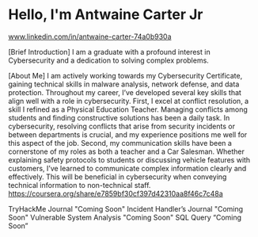 # Hello, I'm Antwaine Carter Jr
www.linkedin.com/in/antwaine-carter-74a0b930a

[Brief Introduction]
I am a graduate with a profound interest in Cybersecurity and a dedication to solving complex problems.


[About Me]
I am actively working towards my Cybersecurity Certificate, gaining technical skills in malware analysis, network defense, and data protection. Throughout my career, I’ve developed several key skills that align well with a role in cybersecurity.
First, I excel at conflict resolution, a skill I refined as a Physical Education Teacher. Managing conflicts among students and finding constructive solutions has been a daily task. In cybersecurity, resolving conflicts that arise from security incidents or between departments is crucial, and my experience positions me well for this aspect of the job.
Second, my communication skills have been a cornerstone of my roles as both a teacher and a Car Salesman. Whether explaining safety protocols to students or discussing vehicle features with customers, I’ve learned to communicate complex information clearly and effectively. This will be beneficial in cybersecurity when conveying technical information to non-technical staff. https://coursera.org/share/e7859bf30cf397d42310aa8f46c7c48a


TryHackMe Journal "Coming Soon"
Incident Handler’s Journal "Coming Soon"
Vulnerable System Analysis "Coming Soon"
SQL Query “Coming Soon”
